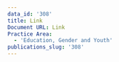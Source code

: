 ```yaml
---
data_id: '308'
title: Link
Document URL: Link
Practice Area:
  - 'Education, Gender and Youth'
publications_slug: '308'
---
```

